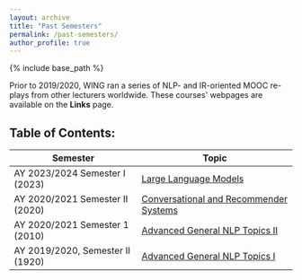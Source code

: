 ```yaml
---
layout: archive
title: "Past Semesters"
permalink: /past-semesters/
author_profile: true
---
```


{% include base_path %}

<!-- Content Table for 2010****
******** -->

Prior to 2019/2020, WING ran a series of NLP- and IR-oriented MOOC re-plays from other lecturers worldwide.  These courses' webpages are available on the **Links** page.

## **Table of Contents:**

| Semester                         | Topic                                             |
| -------------------------------- | ------------------------------------------------- |
| AY 2023/2024 Semester I (2023)   | [Large Language Models](/past-semester-2023) |
| AY 2020/2021 Semester II (2020)   | [Conversational and Recommender Systems](/past-semester-2020) |
| AY 2020/2021 Semester 1 (2010)   | [Advanced General NLP Topics II](/past-semester-2010) |
| AY 2019/2020, Semester II (1920) | [Advanced General NLP Topics I](/past-semester-1920)  |
